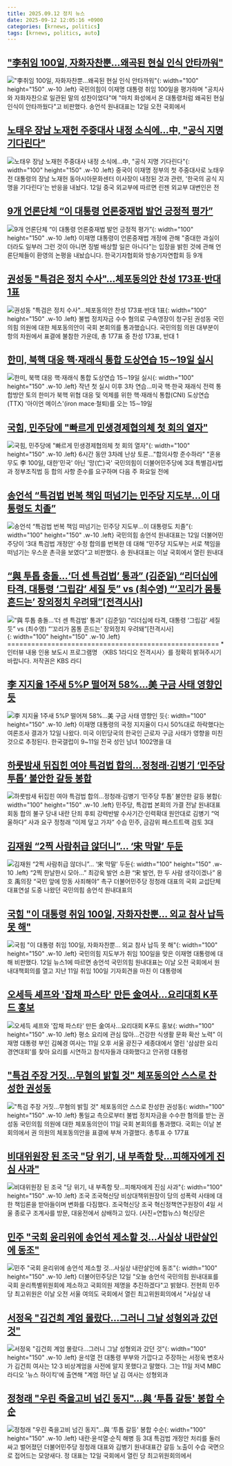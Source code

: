 ```yaml
---
title: 2025.09.12 정치 뉴스
date: 2025-09-12 12:05:16 +0900
categories: [krnews, politics]
tags: [krnews, politics, auto]
---
```

## ["李취임 100일, 자화자찬뿐…왜곡된 현실 인식 안타까워"](https://n.news.naver.com/mnews/article/015/0005184099)

!["李취임 100일, 자화자찬뿐…왜곡된 현실 인식 안타까워"](https://mimgnews.pstatic.net/image/origin/015/2025/09/12/5184099.jpg?type=nf220_150){: width="100" height="150" .w-10 .left}
국민의힘이 이재명 대통령 취임 100일을 평가하며 "공치사와 자화자찬으로 일관된 말의 성찬이었다"며 "마치 화성에서 온 대통령처럼 왜곡된 현실 인식이 안타까웠다"고 비판했다. 송언석 원내대표는 12일 오전 국회에서

## [노태우 장남 노재헌 주중대사 내정 소식에…中, "공식 지명 기다린다"](https://n.news.naver.com/mnews/article/008/0005249620)

![노태우 장남 노재헌 주중대사 내정 소식에…中, "공식 지명 기다린다"](https://mimgnews.pstatic.net/image/origin/008/2025/09/12/5249620.jpg?type=nf220_150){: width="100" height="150" .w-10 .left}
중국이 이재명 정부의 첫 주중대사로 노태우 전 대통령의 장남 노재헌 동아시아문화센터 이사장이 내정된 것과 관련, '한국의 공식 지명을 기다린다'는 반응을 내놨다. 12일 중국 외교부에 따르면 린젠 외교부 대변인은 전

## [9개 언론단체 “이 대통령 언론중재법 발언 긍정적 평가”](https://n.news.naver.com/mnews/article/056/0012027811)

![9개 언론단체 “이 대통령 언론중재법 발언 긍정적 평가”](https://mimgnews.pstatic.net/image/origin/056/2025/09/11/12027811.jpg?type=nf220_150){: width="100" height="150" .w-10 .left}
이재명 대통령이 언론중재법 개정에 관해 "중대한 과실이더라도 일부러 그런 것이 아니면 징벌 배상할 일은 아니다"는 입장을 밝힌 것에 관해 언론단체들이 환영의 논평을 내놨습니다. 한국기자협회와 방송기자연합회 등 9개

## [권성동 "특검은 정치 수사"...체포동의안 찬성 173표·반대 1표](https://n.news.naver.com/mnews/article/437/0000456457)

![권성동 "특검은 정치 수사"...체포동의안 찬성 173표·반대 1표](https://mimgnews.pstatic.net/image/origin/437/2025/09/11/456457.jpg?type=nf220_150){: width="100" height="150" .w-10 .left}
불법 정치자금 수수 혐의로 구속영장이 청구된 권성동 국민의힘 의원에 대한 체포동의안이 국회 본회의를 통과했습니다. 국민의힘 의원 대부분이 항의 차원에서 표결에 불참한 가운데, 총 177표 중 찬성 173표, 반대 1

## [한미, 북핵 대응 핵·재래식 통합 도상연습 15∼19일 실시](https://n.news.naver.com/mnews/article/001/0015621737)

![한미, 북핵 대응 핵·재래식 통합 도상연습 15∼19일 실시](https://mimgnews.pstatic.net/image/origin/001/2025/09/12/15621737.jpg?type=nf220_150){: width="100" height="150" .w-10 .left}
작년 첫 실시 이후 3차 연습…미국 핵·한국 재래식 전력 통합방안 토의 한미가 북핵 위협 대응 및 억제를 위한 핵·재래식 통합(CNI) 도상연습(TTX) '아이언 메이스'(iron mace·철퇴)를 오는 15∼19일

## [국힘, 민주당에 "빠르게 민생경제협의체 첫 회의 열자"](https://n.news.naver.com/mnews/article/629/0000425528)

![국힘, 민주당에 "빠르게 민생경제협의체 첫 회의 열자"](https://mimgnews.pstatic.net/image/origin/629/2025/09/12/425528.jpg?type=nf220_150){: width="100" height="150" .w-10 .left}
6시간 동안 3차례 난상 토론…"합의사항 준수하라" "혼용무도 李 100일, 대한'민국' 아닌 '망(亡)국' 국민의힘이 더불어민주당에 3대 특별검사법과 정부조직법 등 합의 사항 준수를 요구하며 다음 주 화요일 전에

## [송언석 “특검법 번복 책임 떠넘기는 민주당 지도부…이 대통령도 치졸”](https://n.news.naver.com/mnews/article/009/0005557422)

![송언석 “특검법 번복 책임 떠넘기는 민주당 지도부…이 대통령도 치졸”](https://mimgnews.pstatic.net/image/origin/009/2025/09/12/5557422.jpg?type=nf220_150){: width="100" height="150" .w-10 .left}
국민의힘 송언석 원내대표는 12일 더불어민주당이 ‘3대 특검법 개정안’ 수정 합의를 번복한 데 대해 “민주당 지도부는 서로 책임을 떠넘기는 우스운 촌극을 보였다”고 비판했다. 송 원내대표는 이날 국회에서 열린 원내대

## [“與 투톱 충돌…‘더 센 특검법’ 통과” (김준일) “리더십에 타격, 대통령 ‘그립감’ 세질 듯” vs (최수영) “‘꼬리가 몸통 흔드는’ 장외정치 우려돼”[전격시사]](https://n.news.naver.com/mnews/article/056/0012028070)

![“與 투톱 충돌…‘더 센 특검법’ 통과” (김준일) “리더십에 타격, 대통령 ‘그립감’ 세질 듯” vs (최수영) “‘꼬리가 몸통 흔드는’ 장외정치 우려돼”[전격시사]](https://mimgnews.pstatic.net/image/origin/056/2025/09/12/12028070.jpg?type=nf220_150){: width="100" height="150" .w-10 .left}
===================================================== * 인터뷰 내용 인용 보도시 프로그램명 〈KBS 1라디오 전격시사〉를 정확히 밝혀주시기 바랍니다. 저작권은 KBS 라디

## [李 지지율 1주새 5%P 떨어져 58%…美 구금 사태 영향인 듯](https://n.news.naver.com/mnews/article/020/0003660630)

![李 지지율 1주새 5%P 떨어져 58%…美 구금 사태 영향인 듯](https://mimgnews.pstatic.net/image/origin/020/2025/09/12/3660630.jpg?type=nf220_150){: width="100" height="150" .w-10 .left}
이재명 대통령의 국정 지지율이 다시 50%대로 하락했다는 여론조사 결과가 12일 나왔다. 미국 이민당국의 한국인 근로자 구금 사태가 영향을 미친 것으로 추정된다. 한국갤럽이 9~11일 전국 성인 남녀 1002명을 대

## [하룻밤새 뒤집힌 여야 특검법 합의…정청래·김병기 ‘민주당 투톱’ 불안한 갈등 봉합](https://n.news.naver.com/mnews/article/009/0005557337)

![하룻밤새 뒤집힌 여야 특검법 합의…정청래·김병기 ‘민주당 투톱’ 불안한 갈등 봉합](https://mimgnews.pstatic.net/image/origin/009/2025/09/12/5557337.jpg?type=nf220_150){: width="100" height="150" .w-10 .left}
민주당, 특검법 본회의 가결 전날 원내대표 회동 합의 불구 당내 내란 단죄 후퇴 강력반발 수사기간·인력확대 원안대로 김병기 “억울하다” 사과 요구 정청래 “이제 덮고 가자” 수습 민주, 금감위 패스트트랙 검토 3대

## [김재원 “2찍 사람취급 않더니”… ‘宋 막말’ 두둔](https://n.news.naver.com/mnews/article/022/0004067625)

![김재원 “2찍 사람취급 않더니”… ‘宋 막말’ 두둔](https://mimgnews.pstatic.net/image/origin/022/2025/09/12/4067625.jpg?type=nf220_150){: width="100" height="150" .w-10 .left}
“2찍 한날한시 모아…” 최강욱 발언 소환 “宋 발언, 한 두 사람 생각이겠나” 옹호 禹의장 “국민 앞에 망동 사죄해야” 촉구 더불어민주당 정청래 대표의 국회 교섭단체 대표연설 도중 나왔던 국민의힘 송언석 원내대표의

## [국힘 "이 대통령 취임 100일, 자화자찬뿐… 외교 참사 납득 못 해"](https://n.news.naver.com/mnews/article/417/0001100954)

![국힘 "이 대통령 취임 100일, 자화자찬뿐… 외교 참사 납득 못 해"](https://mimgnews.pstatic.net/image/origin/417/2025/09/12/1100954.jpg?type=nf220_150){: width="100" height="150" .w-10 .left}
국민의힘 지도부가 취임 100일을 맞은 이재명 대통령에 대해 비판했다. 12일 뉴스1에 따르면 송언석 국민의힘 원내대표는 이날 오전 국회에서 원내대책회의를 열고 지난 11일 취임 100일 기자회견을 마친 이 대통령에

## [오세득 셰프와 '잡채 파스타' 만든 金여사…요리대회 K푸드 홍보](https://n.news.naver.com/mnews/article/001/0015621310)

![오세득 셰프와 '잡채 파스타' 만든 金여사…요리대회 K푸드 홍보](https://mimgnews.pstatic.net/image/origin/001/2025/09/11/15621310.jpg?type=nf220_150){: width="100" height="150" .w-10 .left}
평소 요리에 관심 많아…건강한 식생활 문화 확산 노력" 이재명 대통령 부인 김혜경 여사는 11일 오후 서울 광진구 세종대에서 열린 '삼삼한 요리 경연대회'를 찾아 요리를 시연하고 참석자들과 대화했다고 안귀령 대통령

## ["특검 주장 거짓…무혐의 밝힐 것" 체포동의안 스스로 찬성한 권성동](https://n.news.naver.com/mnews/article/011/0004532077)

!["특검 주장 거짓…무혐의 밝힐 것" 체포동의안 스스로 찬성한 권성동](https://mimgnews.pstatic.net/image/origin/011/2025/09/11/4532077.jpg?type=nf220_150){: width="100" height="150" .w-10 .left}
통일교 측으로부터 불법 정치자금을 수수한 혐의를 받는 권성동 국민의힘 의원에 대한 체포동의안이 11일 국회 본회의를 통과했다. 국회는 이날 본회의에서 권 의원의 체포동의안을 표결에 부쳐 가결했다. 총투표 수 177표

## [비대위원장 된 조국 "당 위기, 내 부족함 탓…피해자에게 진심 사과"](https://n.news.naver.com/mnews/article/018/0006113137)

![비대위원장 된 조국 "당 위기, 내 부족함 탓…피해자에게 진심 사과"](https://mimgnews.pstatic.net/image/origin/018/2025/09/11/6113137.jpg?type=nf220_150){: width="100" height="150" .w-10 .left}
조국 조국혁신당 비상대책위원장이 당의 성폭력 사태에 대한 책임론을 받아들이며 변화를 다짐했다. 조국혁신당 조국 혁신정책연구원장이 4일 서울 종로구 조계사를 방문, 대웅전에서 삼배하고 있다. (사진=연합뉴스) 혁신당은

## [민주 "국회 윤리위에 송언석 제소할 것…사실상 내란살인에 동조"](https://n.news.naver.com/mnews/article/277/0005651069)

![민주 "국회 윤리위에 송언석 제소할 것…사실상 내란살인에 동조"](https://mimgnews.pstatic.net/image/origin/277/2025/09/12/5651069.jpg?type=nf220_150){: width="100" height="150" .w-10 .left}
더불어민주당은 12일 "오늘 송언석 국민의힘 원내대표를 국회 윤리특별위원회에 제소하고 국회의원 제명을 추진하겠다"고 밝혔다. 전현희 민주당 최고위원은 이날 오전 서울 여의도 국회에서 열린 최고위원회의에서 "사실상 내

## [서정욱 "김건희 계엄 몰랐다…그러니 그날 성형외과 갔던 것"](https://n.news.naver.com/mnews/article/015/0005184100)

![서정욱 "김건희 계엄 몰랐다…그러니 그날 성형외과 갔던 것"](https://mimgnews.pstatic.net/image/origin/015/2025/09/12/5184100.jpg?type=nf220_150){: width="100" height="150" .w-10 .left}
윤석열 전 대통령 부부와 가깝다고 주장하는 서정욱 변호사가 김건희 여사는 12·3 비상계엄을 사전에 알지 못했다고 말했다. 그는 11일 저녁 MBC 라디오 '뉴스 하이킥'에 출연해 "계엄 하던 날 김 여사는 성형외과

## [정청래 "우린 죽을고비 넘긴 동지"…與 ‘투톱 갈등' 봉합 수순](https://n.news.naver.com/mnews/article/022/0004067718)

![정청래 "우린 죽을고비 넘긴 동지"…與 ‘투톱 갈등' 봉합 수순](https://mimgnews.pstatic.net/image/origin/022/2025/09/12/4067718.jpg?type=nf220_150){: width="100" height="150" .w-10 .left}
내란·윤석열·순직 해병 등 3대 특검법 개정안 처리를 둘러싸고 벌어졌던 더불어민주당 정청래 대표와 김병기 원내대표간 갈등 노출이 수습 국면으로 접어드는 모양새다. 정 대표는 12일 국회에서 열린 당 최고위원회의에서

